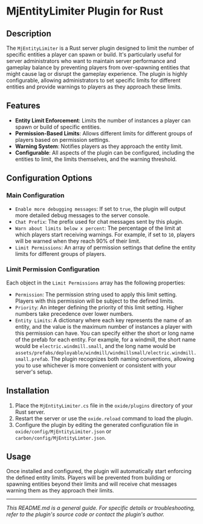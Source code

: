 # MjEntityLimiter Plugin for Rust

## Description

The `MjEntityLimiter` is a Rust server plugin designed to limit the number of specific entities a player can spawn or build. It's particularly useful for server administrators who want to maintain server performance and gameplay balance by preventing players from over-spawning entities that might cause lag or disrupt the gameplay experience. The plugin is highly configurable, allowing administrators to set specific limits for different entities and provide warnings to players as they approach these limits.

## Features

- **Entity Limit Enforcement**: Limits the number of instances a player can spawn or build of specific entities.
- **Permission-Based Limits**: Allows different limits for different groups of players based on permission settings.
- **Warning System**: Notifies players as they approach the entity limit.
- **Configurable**: All aspects of the plugin can be configured, including the entities to limit, the limits themselves, and the warning threshold.

## Configuration Options

### Main Configuration

- `Enable more debugging messages`: If set to `true`, the plugin will output more detailed debug messages to the server console.
- `Chat Prefix`: The prefix used for chat messages sent by this plugin.
- `Warn about limits below x percent`: The percentage of the limit at which players start receiving warnings. For example, if set to `10`, players will be warned when they reach 90% of their limit.
- `Limit Permissions`: An array of permission settings that define the entity limits for different groups of players.

### Limit Permission Configuration

Each object in the `Limit Permissions` array has the following properties:

- `Permission`: The permission string used to apply this limit setting. Players with this permission will be subject to the defined limits.
- `Priority`: An integer defining the priority of this limit setting. Higher numbers take precedence over lower numbers.
- `Entity Limits`: A dictionary where each key represents the name of an entity, and the value is the maximum number of instances a player with this permission can have. You can specify either the short or long name of the prefab for each entity. For example, for a windmill, the short name would be `electric.windmill.small`, and the long name would be `assets/prefabs/deployable/windmill/windmillsmall/electric.windmill.small.prefab`. The plugin recognizes both naming conventions, allowing you to use whichever is more convenient or consistent with your server's setup.

## Installation

1. Place the `MjEntityLimiter.cs` file in the `oxide/plugins` directory of your Rust server.
2. Restart the server or use the `oxide.reload` command to load the plugin.
3. Configure the plugin by editing the generated configuration file in `oxide/config/MjEntityLimiter.json` or `carbon/config/MjEntityLimter.json`.

## Usage

Once installed and configured, the plugin will automatically start enforcing the defined entity limits. Players will be prevented from building or spawning entities beyond their limits and will receive chat messages warning them as they approach their limits.

---

*This README.md is a general guide. For specific details or troubleshooting, refer to the plugin's source code or contact the plugin's author.*